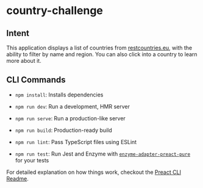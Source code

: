 # country-challenge

## Intent

This application displays a list of countries from [restcountries.eu](https://restcountries.eu/), with the ability to filter by name and region. You can also click into a country to learn more about it.

## CLI Commands
*   `npm install`: Installs dependencies

*   `npm run dev`: Run a development, HMR server

*   `npm run serve`: Run a production-like server

*   `npm run build`: Production-ready build

*   `npm run lint`: Pass TypeScript files using ESLint

*   `npm run test`: Run Jest and Enzyme with
    [`enzyme-adapter-preact-pure`](https://github.com/preactjs/enzyme-adapter-preact-pure) for
    your tests


For detailed explanation on how things work, checkout the [Preact CLI Readme](https://github.com/developit/preact-cli/blob/master/README.md).
